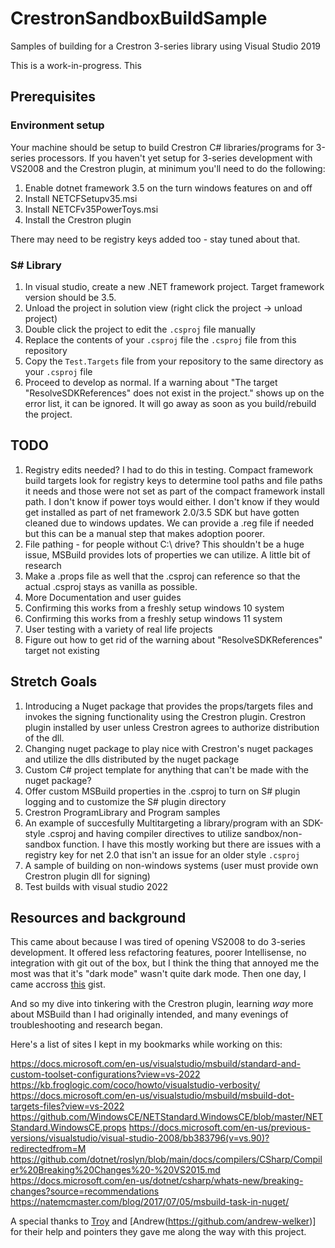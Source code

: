 # CrestronSandboxBuildSample

Samples of building for a Crestron 3-series library using Visual Studio 2019

This is a work-in-progress. This

## Prerequisites

### Environment setup
Your machine should be setup to build Crestron C# libraries/programs for 3-series processors. If you haven't yet setup for 3-series development with VS2008 and the Crestron plugin, at minimum you'll need to do the following:

1) Enable dotnet framework 3.5 on the turn windows features on and off
2) Install NETCFSetupv35.msi
3) Install NETCFv35PowerToys.msi
4) Install the Crestron plugin

There may need to be registry keys added too - stay tuned about that.

### S# Library
1) In visual studio, create a new .NET framework project. Target framework version should be 3.5.
2) Unload the project in solution view (right click the project -> unload project)
3) Double click the project to edit the `.csproj` file manually
4) Replace the contents of your `.csproj` file the `.csproj` file from this repository
5) Copy the `Test.Targets` file from your repository to the same directory as your `.csproj` file
6) Proceed to develop as normal. If a warning about "The target "ResolveSDKReferences" does not exist in the project." shows up on the error list, it can be ignored. It will go away as soon as you build/rebuild the project.

## TODO

1) Registry edits needed? I had to do this in testing. Compact framework build targets look for registry keys to determine tool paths and file paths it needs and those were not set as part of the compact framework install path. I don't know if power toys would either. I don't know if they would get installed as part of net framework 2.0/3.5 SDK but have gotten cleaned due to windows updates. We can provide a .reg file if needed but this can be a manual step that makes adoption poorer.
2) File pathing - for people without C:\ drive? This shouldn't be a huge issue, MSBuild provides lots of properties we can utilize. A little bit of research
3) Make a .props file as well that the .csproj can reference so that the actual .csproj stays as vanilla as possible.
4) More Documentation and user guides
5) Confirming this works from a freshly setup windows 10 system
6) Confirming this works from a freshly setup windows 11 system
7) User testing with a variety of real life projects
8) Figure out how to get rid of the warning about "ResolveSDKReferences" target not existing
  
## Stretch Goals

1) Introducing a Nuget package that provides the props/targets files and invokes the signing functionality using the Crestron plugin. Crestron plugin installed by user unless Crestron agrees to authorize distribution of the dll.
2) Changing nuget package to play nice with Crestron's nuget packages and utilize the dlls distributed by the nuget package
3) Custom C# project template for anything that can't be made with the nuget package?
4) Offer custom MSBuild properties in the .csproj to turn on S# plugin logging and to customize the S# plugin directory
4) Crestron ProgramLibrary and Program samples
5) An example of succesfully Multitargeting a library/program with an SDK-style .csproj and having compiler directives to utilize sandbox/non-sandbox function. I have this mostly working but there are issues with a registry key for net 2.0 that isn't an issue for an older style `.csproj`
6) A sample of building on non-windows systems (user must provide own Crestron plugin dll for signing)
7) Test builds with visual studio 2022

## Resources and background

This came about because I was tired of opening VS2008 to do 3-series development. It offered less refactoring features, poorer Intellisense, no integration with git out of the box, but I think the thing that annoyed me the most was that it's "dark mode" wasn't quite dark mode. Then one day, I came accross [this](https://gist.github.com/skarllot/4953ddb6e23d8a6f0816029c4155997a) gist.

And so my dive into tinkering with the Crestron plugin, learning *way* more about MSBuild than I had originally intended, and many evenings of troubleshooting and research began. 

Here's a list of sites I kept in my bookmarks while working on this:

https://docs.microsoft.com/en-us/visualstudio/msbuild/standard-and-custom-toolset-configurations?view=vs-2022
https://kb.froglogic.com/coco/howto/visualstudio-verbosity/
https://docs.microsoft.com/en-us/visualstudio/msbuild/msbuild-dot-targets-files?view=vs-2022
https://github.com/WindowsCE/NETStandard.WindowsCE/blob/master/NETStandard.WindowsCE.props
https://docs.microsoft.com/en-us/previous-versions/visualstudio/visual-studio-2008/bb383796(v=vs.90)?redirectedfrom=M
https://github.com/dotnet/roslyn/blob/main/docs/compilers/CSharp/Compiler%20Breaking%20Changes%20-%20VS2015.md
https://docs.microsoft.com/en-us/dotnet/csharp/whats-new/breaking-changes?source=recommendations
https://natemcmaster.com/blog/2017/07/05/msbuild-task-in-nuget/
 
A special thanks to [Troy](https://github.com/bitm0de) and [Andrew(https://github.com/andrew-welker)] for their help and pointers they gave me along the way with this project.
